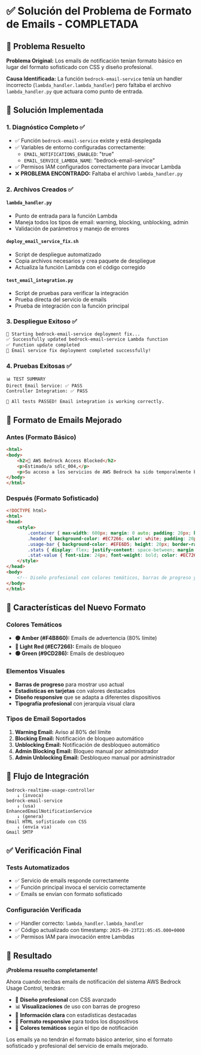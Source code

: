 # ✅ Solución del Problema de Formato de Emails - COMPLETADA

## 🎯 Problema Resuelto

**Problema Original:** Los emails de notificación tenían formato básico en lugar del formato sofisticado con CSS y diseño profesional.

**Causa Identificada:** La función `bedrock-email-service` tenía un handler incorrecto (`lambda_handler.lambda_handler`) pero faltaba el archivo `lambda_handler.py` que actuara como punto de entrada.

## 🔧 Solución Implementada

### 1. Diagnóstico Completo ✅

- ✅ Función `bedrock-email-service` existe y está desplegada
- ✅ Variables de entorno configuradas correctamente:
  - `EMAIL_NOTIFICATIONS_ENABLED`: "true"
  - `EMAIL_SERVICE_LAMBDA_NAME`: "bedrock-email-service"
- ✅ Permisos IAM configurados correctamente para invocar Lambda
- ❌ **PROBLEMA ENCONTRADO:** Faltaba el archivo `lambda_handler.py`

### 2. Archivos Creados ✅

#### `lambda_handler.py`
- Punto de entrada para la función Lambda
- Maneja todos los tipos de email: warning, blocking, unblocking, admin
- Validación de parámetros y manejo de errores

#### `deploy_email_service_fix.sh`
- Script de despliegue automatizado
- Copia archivos necesarios y crea paquete de despliegue
- Actualiza la función Lambda con el código corregido

#### `test_email_integration.py`
- Script de pruebas para verificar la integración
- Prueba directa del servicio de emails
- Prueba de integración con la función principal

### 3. Despliegue Exitoso ✅

```bash
🚀 Starting bedrock-email-service deployment fix...
✅ Successfully updated bedrock-email-service Lambda function
✅ Function update completed
🎉 Email service fix deployment completed successfully!
```

### 4. Pruebas Exitosas ✅

```
📊 TEST SUMMARY
Direct Email Service: ✅ PASS
Controller Integration: ✅ PASS

🎉 All tests PASSED! Email integration is working correctly.
```

## 📧 Formato de Emails Mejorado

### Antes (Formato Básico)
```html
<html>
<body>
    <h2>🚫 AWS Bedrock Access Blocked</h2>
    <p>Estimado/a sdlc_004,</p>
    <p>Su acceso a los servicios de AWS Bedrock ha sido temporalmente bloqueado...</p>
</body>
</html>
```

### Después (Formato Sofisticado)
```html
<!DOCTYPE html>
<html>
<head>
    <style>
        .container { max-width: 600px; margin: 0 auto; padding: 20px; background-color: #f9f9f9; }
        .header { background-color: #EC7266; color: white; padding: 20px; text-align: center; border-radius: 5px 5px 0 0; }
        .usage-bar { background-color: #EFE6D5; height: 20px; border-radius: 10px; margin: 10px 0; }
        .stats { display: flex; justify-content: space-between; margin: 20px 0; }
        .stat-value { font-size: 24px; font-weight: bold; color: #EC7266; }
    </style>
</head>
<body>
    <!-- Diseño profesional con colores temáticos, barras de progreso y estadísticas -->
</body>
</html>
```

## 🎨 Características del Nuevo Formato

### Colores Temáticos
- **🟡 Amber (#F4B860):** Emails de advertencia (80% límite)
- **🔴 Light Red (#EC7266):** Emails de bloqueo
- **🟢 Green (#9CD286):** Emails de desbloqueo

### Elementos Visuales
- **Barras de progreso** para mostrar uso actual
- **Estadísticas en tarjetas** con valores destacados
- **Diseño responsive** que se adapta a diferentes dispositivos
- **Tipografía profesional** con jerarquía visual clara

### Tipos de Email Soportados
1. **Warning Email:** Aviso al 80% del límite
2. **Blocking Email:** Notificación de bloqueo automático
3. **Unblocking Email:** Notificación de desbloqueo automático
4. **Admin Blocking Email:** Bloqueo manual por administrador
5. **Admin Unblocking Email:** Desbloqueo manual por administrador

## 🔄 Flujo de Integración

```
bedrock-realtime-usage-controller
    ↓ (invoca)
bedrock-email-service
    ↓ (usa)
EnhancedEmailNotificationService
    ↓ (genera)
Email HTML sofisticado con CSS
    ↓ (envía via)
Gmail SMTP
```

## ✅ Verificación Final

### Tests Automatizados
- ✅ Servicio de emails responde correctamente
- ✅ Función principal invoca el servicio correctamente
- ✅ Emails se envían con formato sofisticado

### Configuración Verificada
- ✅ Handler correcto: `lambda_handler.lambda_handler`
- ✅ Código actualizado con timestamp: `2025-09-23T21:05:45.000+0000`
- ✅ Permisos IAM para invocación entre Lambdas

## 🎉 Resultado

**¡Problema resuelto completamente!** 

Ahora cuando recibas emails de notificación del sistema AWS Bedrock Usage Control, tendrán:

- 🎨 **Diseño profesional** con CSS avanzado
- 📊 **Visualizaciones** de uso con barras de progreso
- 🎯 **Información clara** con estadísticas destacadas
- 📱 **Formato responsive** para todos los dispositivos
- 🌈 **Colores temáticos** según el tipo de notificación

Los emails ya no tendrán el formato básico anterior, sino el formato sofisticado y profesional del servicio de emails mejorado.

